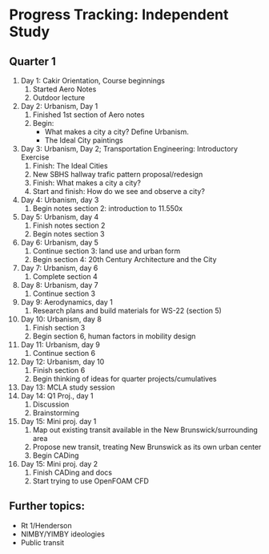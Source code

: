 # Progress Tracking: Independent Study

## Quarter 1

1. Day 1: Cakir Orientation, Course beginnings
    1. Started Aero Notes
    2. Outdoor lecture
2. Day 2: Urbanism, Day 1
    1. Finished 1st section of Aero notes
    2. Begin:
        - What makes a city a city? Define Urbanism. 
        - The Ideal City paintings
3. Day 3: Urbanism, Day 2; Transportation Engineering: Introductory Exercise
    1. Finish: The Ideal Cities
    2. New SBHS hallway trafic pattern proposal/redesign
    3. Finish: What makes a city a city?
    4. Start and finish: How do we see and observe a city?
4. Day 4: Urbanism, day 3
    1. Begin notes section 2: introduction to 11.550x
5. Day 5: Urbanism, day 4
    1. Finish notes section 2
    2. Begin notes section 3
6. Day 6: Urbanism, day 5
    1. Continue section 3: land use and urban form
    2. Begin section 4: 20th Century Architecture and the City
7. Day 7: Urbanism, day 6
    1. Complete section 4
8. Day 8: Urbanism, day 7
    1. Continue section 3
9. Day 9: Aerodynamics, day 1
    1. Research plans and build materials for WS-22 (section 5)
10. Day 10: Urbanism, day 8
    1. Finish section 3
    2. Begin section 6, human factors in mobility design
11. Day 11: Urbanism, day 9
    1. Continue section 6
12. Day 12: Urbanism, day 10
    1. Finish section 6
    2. Begin thinking of ideas for quarter projects/cumulatives
13. Day 13: MCLA study session
14. Day 14: Q1 Proj., day 1
    1. Discussion
    2. Brainstorming
15. Day 15: Mini proj. day 1
    1. Map out existing transit available in the New Brunswick/surrounding area
    2. Propose new transit, treating New Brunswick as its own urban center
    3. Begin CADing
16. Day 15: Mini proj. day 2
    1. Finish CADing and docs
    2. Start trying to use OpenFOAM CFD
## Further topics:
* Rt 1/Henderson
* NIMBY/YIMBY ideologies
* Public transit